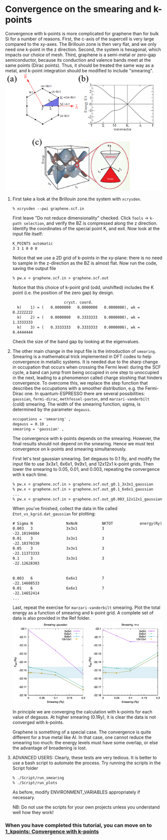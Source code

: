 # Convergence on the smearing and k-points
Convergence with k-points is more complicated for graphene than for bulk Si for a number of reasons. First, the c-axis of the supercell is very large compared to the xy-axes. The Brillouin zone is then very flat, and we only need one k-point in the z direction. Second, the system is hexagonal, which impacts our choice of mesh. Third, graphene is a semi-metal or zero-gap semiconductor, because its conduction and valence bands meet at the same points (Dirac points). Thus, it should be treated the same way as a metal, and k-point integration should be modified to include "smearing".
     ![Graphene electronic properties](Ref/graphene-BZ.png?raw=true "Graphene electronic properties")
  1. First take a look at the Brillouin zone.the system with `xcrysden`.
      ```
      % xcrysden --pwi graphene.scf.in
      ```
      First leave "Do not reduce dimensionality" checked.
      Click `Tools` -> `k-path selection`, and verify the BZ is compressed along the z direction.
      Identify the coordinates of the special point K, and exit.
      Now look at the input file itself:
      ```
      K_POINTS automatic
      3 3 1	0 0 0
      ```
      Notice that we use a 2D grid of k-points in the xy-plane: there is no need to sample in the z-direction as the BZ is almost flat.
      Now run the code, saving the output file
      ```
      % pw.x < graphene.scf.in > graphene.scf.out
      ```
      Notice that this choice of k-point grid (odd, unshifted) includes the K point (i.e. the position of the zero gap) by design.
      ```
                             cryst. coord.
        k(    1) = (   0.0000000   0.0000000   0.0000000), wk =   0.2222222
        k(    2) = (   0.0000000   0.3333333   0.0000000), wk =   1.3333333
        k(    3) = (   0.3333333   0.3333333   0.0000000), wk =   0.4444444
      ```
      Check the size of the band gap by looking at the eigenvalues.

   2. The other main change in the input file is the introduction of `smearing`. Smearing is a mathematical trick implemented in DFT codes to help convergence in metallic systems. It is needed due to the sharp change in occupation that occurs when crossing the Fermi level: during the SCF cycle, a band can jump from being occupied in one step to unoccupied in the next, leading to a phenomenon called charge sloshing that hinders convergence. To overcome this, we replace the step function that describes the occupations with a smoother distribution, e.g. the Fermi-Dirac one. In quantum-ESPRESSO there are several possibilities: `gaussian`, `fermi-dirac`, `methfessel-paxton`, and `marzari-vanderbilt` (cold) smearing. The width of the smearing function, sigma, is determined by the parameter `degauss`.
      ```
      occupations = 'smearing' ,
      degauss = 0.10 ,
      smearing = 'gaussian' ,
      ```
      The convergence with k-points depends on the smearing. However, the final results should not depend on the smearing. Hence we must test convergence on k-points and smearing simultaneously. 
      
      First let's test gaussian smearing. Set degauss to 0.1 Ry, and modify the input file to use 3x3x1, 6x6x1, 9x9x1, and 12x12x1 k-point grids. Then lower the smearing to 0.05, 0.01, and 0.003, repeating the convergence with k each time.
      ```
      % pw.x < graphene.scf.in > graphene.scf.out_g0.1_3x3x1_gaussian
      % pw.x < graphene.scf.in > graphene.scf.out_g0.1_6x6x1_gaussian
      ...
      % pw.x < graphene.scf.in > graphene.scf.out_g0.003_12x12x1_gaussian
      ```
      When you've finished, collect the data in file called `Etot_vs_kgrid.dat_gaussian` for plotting:
      ```
      # Sigma N       	      NxNxN           NKTOT            energy(Ry)
      0.003   3               3x3x1           3               -22.10194804
      0.01    3               3x3x1           3               -22.10370330
      0.05    3               3x3x1           3               -22.11373333
      0.1     3               3x3x1           3               -22.12628303
 
 
      0.003   6               6x6x1           7               -22.14608533
      0.01    6               6x6x1           7               -22.14652414
      ...
      ```
      Last, repeat the exercise for `marzari-vanderbilt` smearing. Plot the total energy as a function of smearing and k-point grid.
      A complete set of data is also provided in the Ref folder.
     ![Smearing in graphene](Ref/smearing.png?raw=true "Smearing")
      
      In principle we are converging the calculation with k-points for each value of degauss. At higher smearing (0.1Ry), it is clear the data is not converged with k-points.

      Graphene is something of a special case. The convergence is quite different for a true metal like Al. In that case, one cannot  reduce the smearing too much: the energy levels must have some overlap, or else the advantage of broadening is lost.

  3.  ADVANCED USERS: Clearly, these tests are very tedious. It is better to use a bash script to automate the process.
      Try running the scripts in the Script folder
      ```
      % ./Script/run_smearing
      % ./Script/run_plots
      ```
      As before, modify ENVIRONMENT_VARIABLES appropriately if necessary.

      NB: Do not use the scripts for your own projects unless you understand well how they work!
      
### When you have completed this tutorial, you can move on to [1_kpoints: Convergence with k-points](../1_kpoints)
